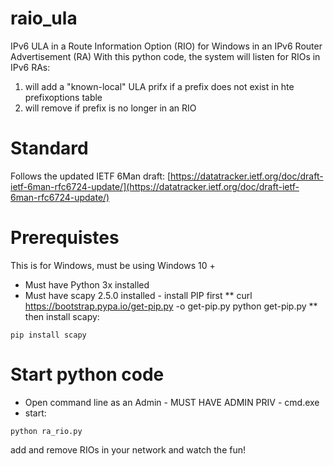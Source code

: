 # raio_ula
IPv6 ULA in a Route Information Option (RIO) for Windows in an IPv6 Router Advertisement (RA)
With this python code, the system will listen for RIOs in IPv6 RAs:
1. will add a "known-local" ULA prifx if a prefix does not exist in hte prefixoptions table
2. will remove if prefix is no longer in an RIO

# Standard
Follows the updated IETF 6Man draft: [https://datatracker.ietf.org/doc/draft-ietf-6man-rfc6724-update/](https://datatracker.ietf.org/doc/draft-ietf-6man-rfc6724-update/)

# Prerequistes 
This is for Windows, must be using Windows 10 +
* Must have Python 3x installed
* Must have scapy 2.5.0 installed - install PIP first
** curl https://bootstrap.pypa.io/get-pip.py -o get-pip.py
  python get-pip.py
** then install scapy:
```
pip install scapy
```

# Start python code
* Open command line as an Admin - MUST HAVE ADMIN PRIV - cmd.exe
* start:
```
python ra_rio.py
```

add and remove RIOs in your network and watch the fun!
